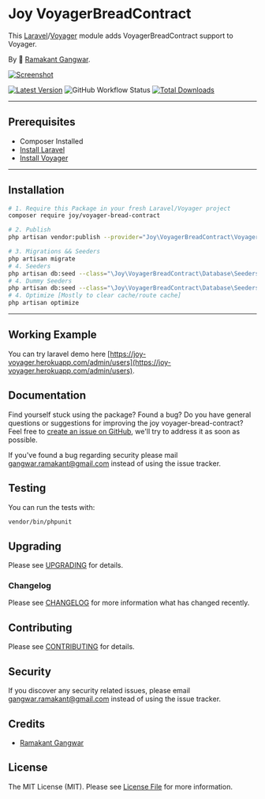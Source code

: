 # Joy VoyagerBreadContract

This [Laravel](https://laravel.com/)/[Voyager](https://voyager.devdojo.com/) module adds VoyagerBreadContract support to Voyager.

By 🐼 [Ramakant Gangwar](https://github.com/rxcod9).

[![Screenshot](https://raw.githubusercontent.com/rxcod9/joy-voyager-bread-contract/main/cover.jpg)](https://joy-voyager.herokuapp.com/)

[![Latest Version](https://img.shields.io/github/v/release/rxcod9/joy-voyager-bread-contract?style=flat-square)](https://github.com/rxcod9/joy-voyager-bread-contract/releases)
![GitHub Workflow Status](https://img.shields.io/github/workflow/status/rxcod9/joy-voyager-bread-contract/run-tests?label=tests)
[![Total Downloads](https://img.shields.io/packagist/dt/joy/voyager-bread-contract.svg?style=flat-square)](https://packagist.org/packages/joy/voyager-bread-contract)

---

## Prerequisites

*   Composer Installed
*   [Install Laravel](https://laravel.com/docs/installation)
*   [Install Voyager](https://github.com/the-control-group/voyager)

---

## Installation

```bash
# 1. Require this Package in your fresh Laravel/Voyager project
composer require joy/voyager-bread-contract

# 2. Publish
php artisan vendor:publish --provider="Joy\VoyagerBreadContract\VoyagerBreadContractServiceProvider" --force

# 3. Migrations && Seeders
php artisan migrate
# 4. Seeders
php artisan db:seed --class="\Joy\VoyagerBreadContract\Database\Seeders\VoyagerDatabaseSeeder" --force
# 4. Dummy Seeders
php artisan db:seed --class="\Joy\VoyagerBreadContract\Database\Seeders\VoyagerDummyDatabaseSeeder" --force
# 4. Optimize [Mostly to clear cache/route cache]
php artisan optimize
```

---


## Working Example

You can try laravel demo here [https://joy-voyager.herokuapp.com/admin/users](https://joy-voyager.herokuapp.com/admin/users).

## Documentation

Find yourself stuck using the package? Found a bug? Do you have general questions or suggestions for improving the joy voyager-bread-contract? Feel free to [create an issue on GitHub](https://github.com/rxcod9/joy-voyager-bread-contract/issues), we'll try to address it as soon as possible.

If you've found a bug regarding security please mail [gangwar.ramakant@gmail.com](mailto:gangwar.ramakant@gmail.com) instead of using the issue tracker.

## Testing

You can run the tests with:

```bash
vendor/bin/phpunit
```

## Upgrading

Please see [UPGRADING](UPGRADING.md) for details.

### Changelog

Please see [CHANGELOG](CHANGELOG.md) for more information what has changed recently.

## Contributing

Please see [CONTRIBUTING](CONTRIBUTING.md) for details.

## Security

If you discover any security related issues, please email [gangwar.ramakant@gmail.com](mailto:gangwar.ramakant@gmail.com) instead of using the issue tracker.

## Credits

- [Ramakant Gangwar](https://github.com/rxcod9)

## License

The MIT License (MIT). Please see [License File](LICENSE.md) for more information.
